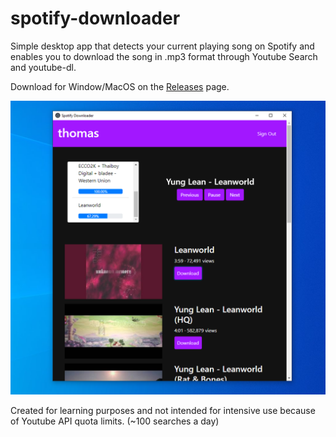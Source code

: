 # spotify-downloader

Simple desktop app that detects your current playing song on Spotify and enables you to download the song in .mp3 format through Youtube Search and youtube-dl. 

Download for Window/MacOS on the [Releases](https://github.com/t-nguy/spotify-downloader/releases/tag/v0.1) page.

![App Screenshot](screenshot.PNG)

Created for learning purposes and not intended for intensive use because of Youtube API quota limits. (~100 searches a day)
